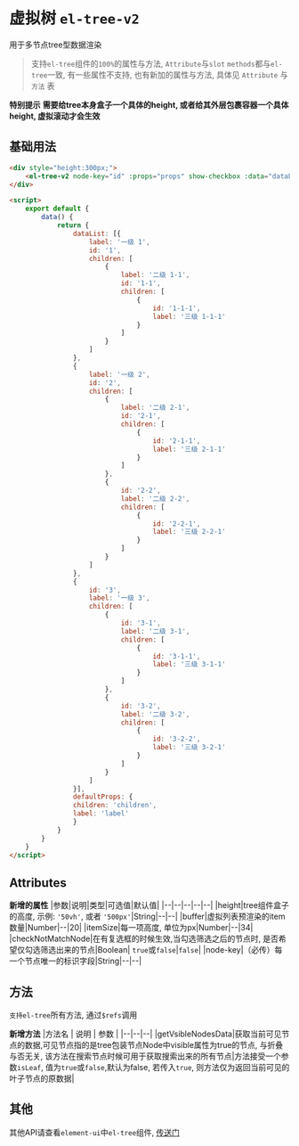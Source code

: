 # 虚拟树 `el-tree-v2`

用于多节点tree型数据渲染

> 支持`el-tree`组件的`100%`的属性与方法, `Attribute`与`slot` `methods`都与`el-tree`一致, 有一些属性不支持, 也有新加的属性与方法, 具体见 `Attribute` 与 `方法` 表

**特别提示**
**需要给tree本身盒子一个具体的height, 或者给其外层包裹容器一个具体height, 虚拟滚动才会生效**

## 基础用法

```html
<div style="height:300px;">
    <el-tree-v2 node-key="id" :props="props" show-checkbox :data="dataList"></el-tree-v2>
</div>

<script>
    export default {
        data() {
            return {
                dataList: [{
                    label: '一级 1',
                    id: '1',
                    children: [
                        {
                            label: '二级 1-1',
                            id: '1-1',
                            children: [
                                {
                                    id: '1-1-1',
                                    label: '三级 1-1-1'
                                }
                            ]
                        }
                    ]
                },
                {
                    label: '一级 2',
                    id: '2',
                    children: [
                        {
                            label: '二级 2-1',
                            id: '2-1',
                            children: [
                                {
                                    id: '2-1-1',
                                    label: '三级 2-1-1'
                                }
                            ]
                        },
                        {
                            id: '2-2',
                            label: '二级 2-2',
                            children: [
                                {
                                    id: '2-2-1',
                                    label: '三级 2-2-1'
                                }
                            ]
                        }
                    ]
                },
                {
                    id: '3',
                    label: '一级 3',
                    children: [
                        {
                            id: '3-1',
                            label: '二级 3-1',
                            children: [
                                {
                                    id: '3-1-1',
                                    label: '三级 3-1-1'
                                }
                            ]
                        },
                        {
                            id: '3-2',
                            label: '二级 3-2',
                            children: [
                                {
                                    id: '3-2-2',
                                    label: '三级 3-2-1'
                                }
                            ]
                        }
                    ]
                }],
                defaultProps: {
                children: 'children',
                label: 'label'
                }
            }
        }
    }
</script>
```

## Attributes

**新增的属性**
|参数|说明|类型|可选值|默认值|
|--|--|--|--|--|
|height|tree组件盒子的高度, 示例: `'50vh'`, 或者 `'500px'`|String|--|--|
|buffer|虚拟列表预渲染的item数量|Number|--|20|
|itemSize|每一项高度, 单位为px|Number|--|34|
|checkNotMatchNode|在有复选框的时候生效,当勾选筛选之后的节点时, 是否希望仅勾选筛选出来的节点|Boolean| `true`或`false`|`false`|
|node-key|（必传）每一个节点唯一的标识字段|String|--|--|

## 方法

`支持el-tree`所有方法, 通过`$refs`调用

**新增方法**
|方法名 |  说明  |  参数  |
|--|--|--|
|getVsibleNodesData|获取当前可见节点的数据,可见节点指的是tree包装节点Node中visible属性为true的节点, 与折叠与否无关, 该方法在搜索节点时候可用于获取搜索出来的所有节点|方法接受一个参数`isLeaf`, 值为`true`或`false`,默认为false, 若传入`true`, 则方法仅为返回当前可见的叶子节点的原数据|

## 其他

其他API请查看`element-ui`中`el-tree`组件, [传送门](https://element.eleme.io/#/zh-CN/component/tree#attributes)
